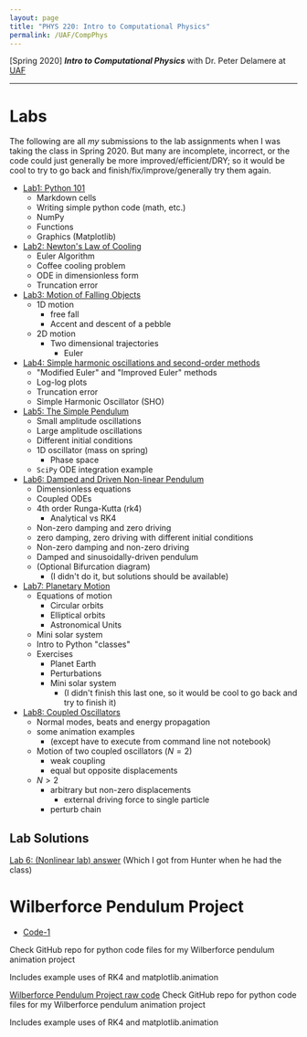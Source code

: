 ```yaml
---
layout: page
title: "PHYS 220: Intro to Computational Physics"
permalink: /UAF/CompPhys
---
```


[Spring 2020] ***Intro to Computational Physics*** with Dr. Peter Delamere at [UAF](../../UAF.qmd)

---

# Labs
The following are all *my* submissions to the lab assignments when I was taking the class in Spring 2020. But many are incomplete, incorrect, or the code could just generally be more improved/efficient/DRY; so it would be cool to try to go back and finish/fix/improve/generally try them again.

- [Lab1: Python 101](JK-Labs/Kobayashi%20-%20Lab1%20(Finished).ipynb)
    - Markdown cells
    - Writing simple python code (math, etc.)
    - NumPy
    - Functions
    - Graphics (Matplotlib)
- [Lab2: Newton's Law of Cooling](JK-Labs/Kobayashi%20-%20Lab2%20(Finished).ipynb)
    - Euler Algorithm
    - Coffee cooling problem
    - ODE in dimensionless form
    - Truncation error
- [Lab3: Motion of Falling Objects](JK-Labs/Kobayashi%20-%20Lab3%20(Finished).ipynb)
    - 1D motion
        - free fall
        - Accent and descent of a pebble
    - 2D motion
        - Two dimensional trajectories
            - Euler
- [Lab4: Simple harmonic oscillations and second-order methods](JK-Labs/Kobayashi%20-%20Lab4%20(Finished).ipynb)
    - "Modified Euler" and "Improved Euler" methods
    - Log-log plots
    - Truncation error
    - Simple Harmonic Oscillator (SHO)
- [Lab5: The Simple Pendulum](JK-Labs/Kobayashi%20-%20Lab5%20(Finished).ipynb)
    - Small amplitude oscillations
    - Large amplitude oscillations
    - Different initial conditions
    - 1D oscillator (mass on spring)
        - Phase space
    - `SciPy` ODE integration example 
- [Lab6: Damped and Driven Non-linear Pendulum](JK-Labs/Kobayashi%20-%20Lab6%20(Finished).ipynb)
    - Dimensionless equations
    - Coupled ODEs
    - 4th order Runga-Kutta (rk4)
        - Analytical vs RK4
    - Non-zero damping and zero driving
    - zero damping, zero driving with different initial conditions
    - Non-zero damping and non-zero driving
    - Damped and sinusoidally-driven pendulum
    - (Optional Bifurcation diagram)
        - (I didn't do it, but solutions should be available)
- [Lab7: Planetary Motion](JK-Labs/Kobayashi%20-%20Lab7%20(F).ipynb)
    - Equations of motion
        - Circular orbits
        - Elliptical orbits
        - Astronomical Units
    - Mini solar system
    - Intro to Python "classes"
    - Exercises
        - Planet Earth
        - Perturbations
        - Mini solar system
            - (I didn't finish this last one, so it would be cool to go back and try to finish it)
- [Lab8: Coupled Oscillators](JK-Labs/Kobayashi%20-%20Lab8%20(F).ipynb)
    - Normal modes, beats and energy propagation
    - some animation examples
        - (except have to execute from command line not notebook)
    - Motion of two coupled oscillators ($N=2$)
        - weak coupling
        - equal but opposite displacements
    - $N > 2$
        - arbitrary but non-zero displacements
            - external driving force to single particle
        - perturb chain
    
## Lab Solutions
[Lab 6: (Nonlinear lab) answer](Lab-Solutions/Delamere_Lab6a.ipynb) (Which I got from Hunter when he had the class)

# Wilberforce Pendulum Project

- [Code-1](Wilberforce/Wilberforce.ipynb)

Check GitHub repo for python code files for my Wilberforce pendulum animation project

Includes example uses of RK4 and matplotlib.animation

[Wilberforce Pendulum Project raw code](WilberforceProject.md)
Check GitHub repo for python code files for my Wilberforce pendulum animation project

Includes example uses of RK4 and matplotlib.animation


